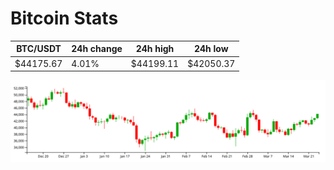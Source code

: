 # Bitcoin Stats

BTC/USDT|24h change|24h high|24h low|
|---|---|---|---|
|$44175.67|4.01%|$44199.11|$42050.37|

<img src="./chart.svg">
